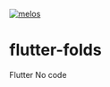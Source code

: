 [![melos](https://img.shields.io/badge/maintained%20with-melos-f700ff.svg?style=flat-square)](https://github.com/invertase/melos)

# flutter-folds
Flutter No code
